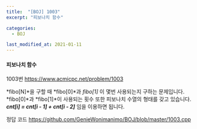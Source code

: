 ```yaml
---
title:  "[BOJ] 1003"
excerpt: "피보나치 함수"

categories:
  - BOJ

last_modified_at: 2021-01-11
---
```


#### 피보나치 함수

1003번 <https://www.acmicpc.net/problem/1003>

*fibo[N]*을 구할 때 *fibo[0]*과 *fibo[1]* 이 몇번 사용되는지 구하는 문제입니다.<br>
*fibo[0]*과 *fibo[1]*이 사용되는 횟수 또한 피보나치 수열의 형태를 갖고 있습니다.<br>
***cnt[i] = cnt[i - 1] + cnt[i - 2]*** 임을 이용하면 됩니다.

정답 코드 <https://github.com/GenieWonimanimo/BOJ/blob/master/1003.cpp>